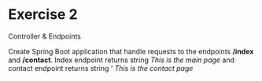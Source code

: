 # Exercise 2
Controller & Endpoints

Create Spring Boot application that handle requests to the endpoints **/index** and **/contact**. Index endpoint returns string *This is the main page* and contact endpoint returns string ‘
*This is the contact page*

